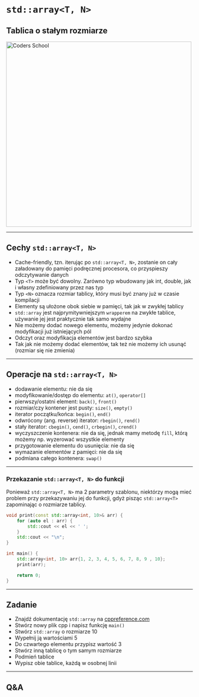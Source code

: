<!-- .slide: data-background="#111111" -->

# `std::array<T, N>`

## Tablica o stałym rozmiarze

<a href="https://coders.school">
    <img width="500" data-src="../coders_school_logo.png" alt="Coders School" class="plain">
</a>

___

## Cechy `std::array<T, N>`

* <!-- .element: class="fragment fade-in" --> Cache-friendly, tzn. iterując po <code>std::array&lt;T, N&gt;</code>, zostanie on cały załadowany do pamięci podręcznej procesora, co przyspieszy odczytywanie danych
* <!-- .element: class="fragment fade-in" --> Typ <code>&lt;T&gt;</code> może być dowolny. Zarówno typ wbudowany jak int, double, jak i własny zdefiniowany przez nas typ
* <!-- .element: class="fragment fade-in" --> Typ <code>&lt;N&gt;</code> oznacza rozmiar tablicy, który musi być znany już w czasie kompilacji
* <!-- .element: class="fragment fade-in" --> Elementy są ułożone obok siebie w pamięci, tak jak w zwykłej tablicy
* <!-- .element: class="fragment fade-in" --> <code>std::array</code> jest najprymitywniejszym <code>wrapperem</code> na zwykłe tablice, używanie jej jest praktycznie tak samo wydajne
* <!-- .element: class="fragment fade-in" --> Nie możemy dodać nowego elementu, możemy jedynie dokonać modyfikacji już istniejących pól
* <!-- .element: class="fragment fade-in" --> Odczyt oraz modyfikacja elementów jest bardzo szybka
* <!-- .element: class="fragment fade-in" --> Tak jak nie możemy dodać elementów, tak też nie możemy ich usunąć (rozmiar się nie zmienia)

___

## Operacje na `std::array<T, N>`

* <!-- .element: class="fragment fade-in" --> dodawanie elementu: nie da się
* <!-- .element: class="fragment fade-in" --> modyfikowanie/dostęp do elementu: <code>at()</code>, <code>operator[]</code>
* <!-- .element: class="fragment fade-in" --> pierwszy/ostatni element: <code>back()</code>, <code>front()</code>
* <!-- .element: class="fragment fade-in" --> rozmiar/czy kontener jest pusty: <code>size()</code>, <code>empty()</code>
* <!-- .element: class="fragment fade-in" --> iterator początku/końca: <code>begin()</code>, <code>end()</code>
* <!-- .element: class="fragment fade-in" --> odwrócony (ang. reverse) iterator: <code>rbegin()</code>, <code>rend()</code>
* <!-- .element: class="fragment fade-in" --> stały iterator: <code>cbegin()</code>, <code>cend()</code>, <code>crbegin()</code>, <code>crend()</code>
* <!-- .element: class="fragment fade-in" --> wyczyszczenie kontenera: nie da się, jednak mamy metodę <code>fill</code>, którą możemy np. wyzerować wszystkie elementy
* <!-- .element: class="fragment fade-in" --> przygotowanie elementu do usunięcia: nie da się
* <!-- .element: class="fragment fade-in" --> wymazanie elementów z pamięci: nie da się
* <!-- .element: class="fragment fade-in" --> podmiana całego kontenera: <code>swap()</code>

___

### Przekazanie `std::array<T, N>` do funkcji

Ponieważ `std::array<T, N>` ma 2 parametry szablonu, niektórzy mogą mieć problem przy przekazywaniu jej do funkcji, gdyż pisząc `std::array<T>` zapominając o rozmiarze tablicy.
<!-- .element: class="fragment fade-in" -->

```cpp
void print(const std::array<int, 10>& arr) {
    for (auto el : arr) {
        std::cout << el << ' ';
    }
    std::cout << "\n";
}

int main() {
    std::array<int, 10> arr{1, 2, 3, 4, 5, 6, 7, 8, 9 , 10};
    print(arr);

    return 0;
}
```
<!-- .element: class="fragment fade-in" -->

___

## Zadanie

* Znajdź dokumentację `std::array` na [cppreference.com](https://en.cppreference.com)
* Stwórz nowy plik cpp i napisz funkcję `main()`
* Stwórz `std::array` o rozmiarze 10
* Wypełnij ją wartościami 5
* Do czwartego elementu przypisz wartość 3
* Stwórz inną tablicę o tym samym rozmiarze
* Podmień tablice
* Wypisz obie tablice, każdą w osobnej linii

___

## Q&A

